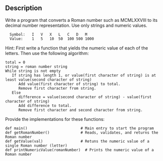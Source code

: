 ## Description

Write a program that converts a Roman number such as MCMLXXVIII to its decimal number representation.  Use only strings and numeric values.

      Symbol:	I	V	X	L	C	D	M
      Value:	1	5	10	50	100	500	1000

Hint: First write a function that yields the numeric value of each of the letters. Then use the following algorithm:

    total = 0
    string = roman number string
    While string is not empty
       If string has length 1, or value(first character of string) is at least value(second character of string)
          Add value(first character of string) to total.
          Remove first character from string.
       Else
          difference = value(second character of string) - value(first character of string)
          Add difference to total.
          Remove first character and second character from string.

Provide the implementations for these functions:

    def main()                        # Main entry to start the program
    def getRomanNumber()              # Reads, validates, and returns the Roman number
    def getValue(val)                 # Retuns the numeric value of a single Roman number (letter)
    def printNumericValue(romanNumber)  # Prints the numeric value of a Roman number
